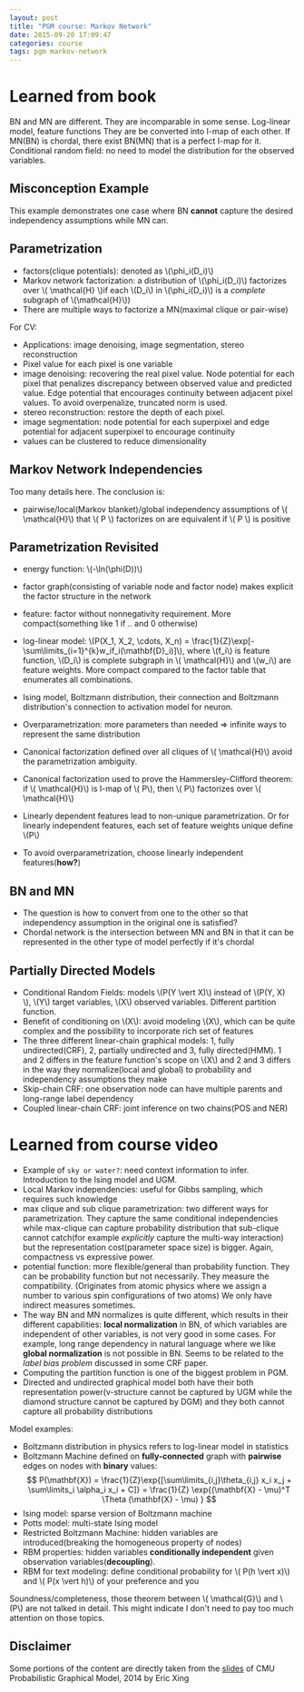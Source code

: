 ```yaml
---
layout: post
title: "PGM course: Markov Network"
date: 2015-09-20 17:09:47
categories: course
tags: pgm markov-network
---
```



# Learned from book

BN and MN are different. They are incomparable in some sense.
Log-linear model, feature functions
They are be converted into I-map of each other. If MN(BN) is chordal, there exist BN(MN) that is a perfect I-map for it.
Conditional random field: no need to model the distribution for the observed variables.

## Misconception Example
This example demonstrates one case where BN **cannot** capture the desired independency assumptions while MN can.

## Parametrization

- factors(clique potentials): denoted as \\(\phi_i(D_i)\\)
- Markov network factorization: a distribution of \\(\phi_i(D_i)\\) factorizes over \\( \mathcal{H} \\)if each \\(D_i\\) in \\(\phi_i(D_i)\\) is a *complete* subgraph of \\(\mathcal{H}\\))
- There are multiple ways to factorize a MN(maximal clique or pair-wise)


For CV:

- Applications: image denoising, image segmentation, stereo reconstruction
- Pixel value for each pixel is one variable
- image denoising: recovering the real pixel value. Node potential for each pixel that penalizes discrepancy between observed value and predicted value. Edge potential that encourages continuity between adjacent pixel values. To avoid overpenalize, truncated norm is used.
- stereo reconstruction: restore the depth of each pixel.
- image segmentation: node potential for each superpixel and edge potential for adjacent superpixel to encourage continuity
- values can be clustered to reduce dimensionality

## Markov Network Independencies

Too many details here. The conclusion is:

- pairwise/local(Markov blanket)/global independency assumptions of \\( \mathcal{H}\\) that \\( P \\) factorizes on are equivalent if \\( P \\) is positive

## Parametrization Revisited

- energy function: \\(-\ln(\phi(D))\\)
- factor graph(consisting of variable node and factor node) makes explicit the factor structure in the network
- feature: factor without nonnegativity requirement. More compact(something like 1 if .. and 0 otherwise)
- log-linear model: \\(P(X_1, X_2, \cdots, X_n) = \frac{1}{Z}\exp[-\sum\limits_{i=1}^{k}w_if_i(\mathbf{D}_i)]\\), where \\(f_i\\) is feature function, \\(D_i\\) is complete subgraph in \\( \mathcal{H}\\) and \\(w_i\\) are feature weights. More compact compared to the factor table that enumerates all combinations.

- Ising model, Boltzmann distribution, their connection and Boltzmann distribution's connection to activation model for neuron.

- Overparametrization: more parameters than needed => infinite ways to represent the same distribution
- Canonical factorization defined over all cliques of \\( \mathcal{H}\\) avoid the parametrization ambiguity.
- Canonical factorization used to prove the Hammersley-Clifford theorem: if \\( \mathcal{H}\\) is I-map of \\( P\\), then \\( P\\) factorizes over \\( \mathcal{H}\\)
- Linearly dependent features lead to non-unique parametrization. Or for linearly independent features, each set of feature weights unique define \\(P\\)
- To avoid overparametrization, choose linearly independent features(**how?**)

## BN and MN

- The question is how to convert from one to the other so that independency assumption in the original one is satisfied?
- Chordal network is the intersection between MN and BN in that it can be represented in the other type of model perfectly if it's chordal


## Partially Directed Models

- Conditional Random Fields: models \\(P(Y \vert X)\\) instead of \\(P(Y, X) \\), \\(Y\\) target variables, \\(X\\) observed variables. Different partition function.
- Benefit of conditioning on \\(X\\): avoid modeling \\(X\\), which can be quite complex and the possibility to incorporate rich set of features
- The three different linear-chain graphical models: 1, fully undirected(CRF), 2, partially undirected and 3, fully directed(HMM). 1 and 2 differs in the feature function's scope on \\(X\\) and 2 and 3 differs in the way they normalize(local and global) to probability and independency assumptions they make
- Skip-chain CRF: one observation node can have multiple parents and long-range label dependency
- Coupled linear-chain CRF: joint inference on two chains(POS and NER)


# Learned from course video

- Example of `sky or water?`: need context information to infer. Introduction to the Ising model and UGM.
- Local Markov independencies: useful for Gibbs sampling, which requires such knowledge
- max clique and sub clique parametrization: two different ways for parametrization. They capture the same conditional independencies while max-clique can capture probability distribution that sub-clique cannot catch(for example *explicitly* capture the multi-way interaction) but the representation cost(parameter space size) is bigger. Again, compactness vs expressive power.
- potential function: more flexible/general than probability function. They can be probability function but not necessarily. They measure the compatibility. (Originates from atomic physics where we assign a number to various spin configurations of two atoms) We only have indirect measures sometimes.
- The way BN and MN normalizes is quite different, which results in their different capabilities: **local normalization** in BN, of which variables are independent of other variables, is not very good in some cases. For example, long range dependency in natural language where we like **global normalization** is not possible in BN. Seems to be related to the *label bias problem* discussed in some CRF paper.
- Computing the partition function is one of the biggest problem in PGM.
- Directed and undirected graphical model both have their both representation power(v-structure cannot be captured by UGM while the diamond structure cannot be captured by DGM) and they both cannot capture all probability distributions


Model examples:

- Boltzmann distribution in physics refers to log-linear model in statistics
- Boltzmann Machine defined on **fully-connected** graph with **pairwise** edges on nodes with **binary** values: $$ P(\mathbf{X}) = \frac{1}{Z}\exp{[\sum\limits_{i,j}\theta_{i,j} x_i x_j + \sum\limits_i \alpha_i x_i + C]} = \frac{1}{Z} \exp{(\mathbf{X} - \mu)^T \Theta (\mathbf{X} - \mu) } $$
- Ising model: sparse version of Boltzmann machine
- Potts model: multi-state Ising model
- Restricted Boltzmann Machine: hidden variables are introduced(breaking the homogeneous property of nodes)
- RBM properties: hidden variables **conditionally independent** given observation variables(**decoupling**).
- RBM for text modeling: define conditional probability for \\( P(h \vert x)\\) and \\( P(x \vert h)\\) of your preference and you 



Soundness/completeness, those theorem between \\( \mathcal{G}\\) and \\(P\\) are not talked in detail. This might indicate I don't need to pay too much attention on those topics.


## Disclaimer

Some portions of the content are directly taken from the [slides](http://www.cs.cmu.edu/~epxing/Class/10708-14/lectures/lecture3-MRFrepresentation.pdf) of CMU Probabilistic Graphical Model, 2014 by Eric Xing

